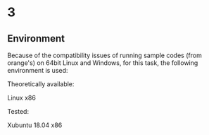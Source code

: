 # 3

## Environment

Because of the compatibility issues of running sample codes (from orange's) on 64bit Linux and Windows, for this task, the following environment is used:

Theoretically available:

Linux x86

Tested:

Xubuntu 18.04 x86

